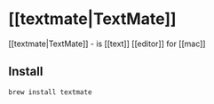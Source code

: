 # [[textmate|TextMate]]



[[textmate|TextMate]] - is [[text]] [[editor]] for [[mac]]


## Install

```shell
brew install textmate
```
